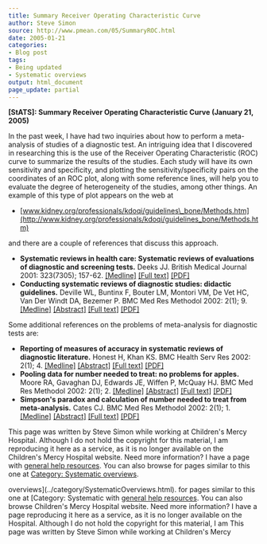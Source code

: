 ```yaml
---
title: Summary Receiver Operating Characteristic Curve
author: Steve Simon
source: http://www.pmean.com/05/SummaryROC.html
date: 2005-01-21
categories:
- Blog post
tags:
- Being updated
- Systematic overviews
output: html_document
page_update: partial
---
```

**[StATS]: Summary Receiver Operating Characteristic
Curve (January 21, 2005)**

In the past week, I have had two inquiries about how to perform a
meta-analysis of studies of a diagnostic test. An intriguing idea that I
discovered in researching this is the use of the Receiver Operating
Characteristic (ROC) curve to summarize the results of the studies. Each
study will have its own sensitivity and specificity, and plotting the
sensitivity/specificity pairs on the coordinates of an ROC plot, along
with some reference lines, will help you to evaluate the degree of
heterogeneity of the studies, among other things. An example of this
type of plot appears on the web at

- [www.kidney.org/professionals/kdoqi/guidelines\_bone/Methods.htm](http://www.kidney.org/professionals/kdoqi/guidelines_bone/Methods.htm)

and there are a couple of references that discuss this approach.

- **Systematic reviews in health care: Systematic reviews of
evaluations of diagnostic and screening tests.** Deeks JJ. British
Medical Journal 2001: 323(7305); 157-62.
[\[Medline\]](http://www.ncbi.nlm.nih.gov/entrez/query.fcgi?cmd=Retrieve&db=PubMed&list_uids=11463691&dopt=Abstract)
[\[Full
text\]](http://bmj.bmjjournals.com/cgi/content/full/323/7305/157)
[\[PDF\]](http://bmj.bmjjournals.com/cgi/reprint/323/7305/157.pdf)
- **Conducting systematic reviews of diagnostic studies: didactic
guidelines.** Deville WL, Buntinx F, Bouter LM, Montori VM, De Vet
HC, Van Der Windt DA, Bezemer P. BMC Med Res Methodol 2002: 2(1); 9.
[\[Medline\]](http://www.ncbi.nlm.nih.gov/entrez/query.fcgi?cmd=Retrieve&db=PubMed&list_uids=12097142&dopt=Abstract)
[\[Abstract\]](http://www.biomedcentral.com/1471-2288/2/9/abstract)
[\[Full text\]](http://www.biomedcentral.com/1471-2288/2/9)
[\[PDF\]](http://www.biomedcentral.com/content/pdf/1471-2288-2-9.pdf)

Some additional references on the problems of meta-analysis for
diagnostic tests are:

- **Reporting of measures of accuracy in systematic reviews of
diagnostic literature.** Honest H, Khan KS. BMC Health Serv Res
2002: 2(1); 4.
[\[Medline\]](http://www.ncbi.nlm.nih.gov/entrez/query.fcgi?cmd=Retrieve&db=PubMed&list_uids=11884248&dopt=Abstract)
[\[Abstract\]](http://www.biomedcentral.com/1472-6963/2/4/abstract)
[\[Full text\]](http://www.biomedcentral.com/1472-6963/2/4)
[\[PDF\]](http://www.biomedcentral.com/content/pdf/1472-6963-2-4.pdf)
- **Pooling data for number needed to treat: no problems for apples.**
Moore RA, Gavaghan DJ, Edwards JE, Wiffen P, McQuay HJ. BMC Med Res
Methodol 2002: 2(1); 2.
[\[Medline\]](http://www.ncbi.nlm.nih.gov/entrez/query.fcgi?cmd=Retrieve&db=PubMed&list_uids=11860605&dopt=Abstract)
[\[Abstract\]](http://www.biomedcentral.com/1471-2288/2/2/abstract)
[\[Full text\]](http://www.biomedcentral.com/1471-2288/2/2)
[\[PDF\]](http://www.biomedcentral.com/content/pdf/1471-2288-2-2.pdf)
- **Simpson's paradox and calculation of number needed to treat from
meta-analysis.** Cates CJ. BMC Med Res Methodol 2002: 2(1); 1.
[\[Medline\]](http://www.ncbi.nlm.nih.gov/entrez/query.fcgi?cmd=Retrieve&db=PubMed&list_uids=11860604&dopt=Abstract)
[\[Abstract\]](http://www.biomedcentral.com/1471-2288/2/1/abstract)
[\[Full text\]](http://www.biomedcentral.com/1471-2288/2/1)
[\[PDF\]](http://www.biomedcentral.com/content/pdf/1471-2288-2-1.pdf)

This page was written by Steve Simon while working at Children's Mercy
Hospital. Although I do not hold the copyright for this material, I am
reproducing it here as a service, as it is no longer available on the
Children's Mercy Hospital website. Need more information? I have a page
with [general help resources](../GeneralHelp.html). You can also browse
for pages similar to this one at [Category: Systematic
overviews](../category/SystematicOverviews.html).
<!---More--->
overviews](../category/SystematicOverviews.html).
for pages similar to this one at [Category: Systematic
with [general help resources](../GeneralHelp.html). You can also browse
Children's Mercy Hospital website. Need more information? I have a page
reproducing it here as a service, as it is no longer available on the
Hospital. Although I do not hold the copyright for this material, I am
This page was written by Steve Simon while working at Children's Mercy

<!---Do not use
**[StATS]: Summary Receiver Operating Characteristic
This page was written by Steve Simon while working at Children's Mercy
Hospital. Although I do not hold the copyright for this material, I am
reproducing it here as a service, as it is no longer available on the
Children's Mercy Hospital website. Need more information? I have a page
with [general help resources](../GeneralHelp.html). You can also browse
for pages similar to this one at [Category: Systematic
overviews](../category/SystematicOverviews.html).
--->

